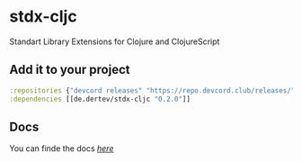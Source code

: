 # stdx-cljc

Standart Library Extensions for Clojure and ClojureScript

## Add it to your project
```clj
:repositories {"devcord releases" "https://repo.devcord.club/releases/"}
:dependencies [[de.dertev/stdx-cljc "0.2.0"]]
```

## Docs
You can finde the docs *[here](https://stdx-cljc.dertev.de)*